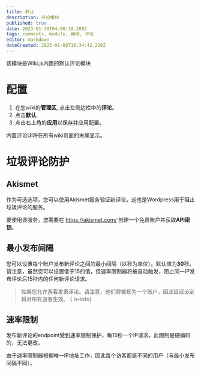 ```yaml
---
title: 默认
description: 评论模块
published: true
date: 2023-01-30T04:00:19.288Z
tags: comments, module, 模块, 评论
editor: markdown
dateCreated: 2023-01-08T10:34:42.210Z
---
```


该模块是Wiki.js内置的默认评论模块

# 配置


1. 在您wiki的**管理区**, 点击左侧边栏中的**评论**。
1. 点击**默认**.
1. 点击右上角的**应用**以保存并应用配置。

内置评论UI将在所有wiki页面的末尾显示。

# 垃圾评论防护

## Akismet

作为可选选项，您可以使用Akismet服务验证新评论。这也是Wordpress用于阻止垃圾评论的服务。

要使用该服务，您需要在 https://akismet.com/ 创建一个免费账户并获取**API密钥**。

## 最小发布间隔

您可以设置每个账户发布新评论之间的最小间隔（以秒为单位）。默认值为**30**秒。请注意，虽然您可以设置低于15的值，但速率限制器将被自动触发，阻止同一IP发布评论后15秒内的任何新评论请求。

> 如果您允许游客发表评论。请注意，他们将被视为一个账户，因此延迟设定将对所有游客生效。
{.is-info}

## 速率限制

发布新评论的endpoint受到速率限制保护，每15秒一个IP请求。此限制是硬编码的，无法更改。

由于速率限制器根据唯一IP地址工作，因此每个访客都是不同的用户（与最小发布间隔不同）。

